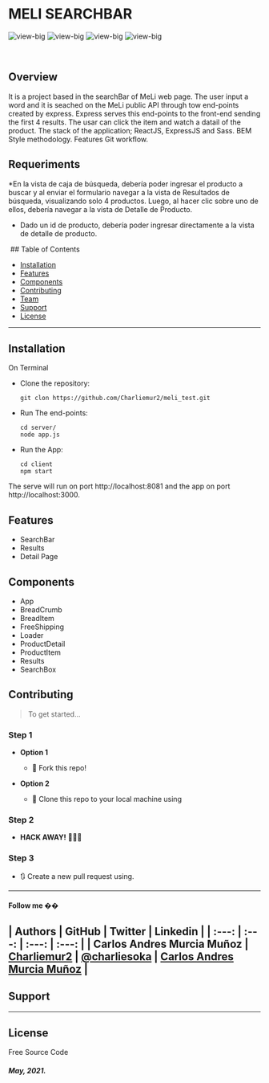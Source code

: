 #  MELI SEARCHBAR
<img src="./client/public/readme-img/view-big.png" alt="view-big"/>
<img src="./client/public/readme-img/view-small.png" alt="view-big"/>
<img src="./client/public/readme-img/detail-small.png" alt="view-big"/>
<img src="./client/public/readme-img/detail.big.png" alt="view-big"/>

​
## Overview
It is a project based in the searchBar of MeLi web page.
The user input a word and it is seached on the MeLi public API through tow end-points created by express. Express serves this end-points to the front-end sending the first 4 results.
The usar can click the item and watch a datail of the product.
The stack of the application; ReactJS, ExpressJS and Sass. BEM Style methodology. Features Git workflow.
​
​
## Requeriments

*En la vista de caja de búsqueda, debería poder ingresar el producto a buscar y al enviar el formulario navegar a
la vista de Resultados de búsqueda, visualizando solo 4 productos. Luego, al hacer clic sobre uno de ellos, debería navegar a la vista de Detalle de Producto.
* Dado un id de producto, debería poder ingresar directamente a la vista de detalle de producto.

​
​## Table of Contents

- [Installation](#installation)
- [Features](#features)
- [Components](#components)
- [Contributing](#contributing)
- [Team](#team)
- [Support](#support)
- [License](#license)


---

## Installation

On Terminal
* Clone the repository:
  ```
  git clon https://github.com/Charliemur2/meli_test.git
  ```
* Run The end-points:
  ```
  cd server/
  node app.js
  ```
* Run the App:
  ```
  cd client
  npm start
  ```
The serve will run on port http://localhost:8081 and the app on port http://localhost:3000.

## Features
* SearchBar
* Results
* Detail Page

## Components
* App
* BreadCrumb
* BreadItem
* FreeShipping
* Loader
* ProductDetail
* ProductItem
* Results
* SearchBox

## Contributing

> To get started...

### Step 1

- **Option 1**
    - 🍴 Fork this repo!

- **Option 2**
    - 👯 Clone this repo to your local machine using 

### Step 2

- **HACK AWAY!** 🔨🔨🔨

### Step 3

- 🔃 Create a new pull request using. 
---

#### Follow me ��
​
| Authors | GitHub | Twitter | Linkedin |
| :---: | :---: | :---: | :---: |
| Carlos Andres Murcia Muñoz | [Charliemur2](https://github.com/Charliemur2) | [@charliesoka](https://twitter.com/charliesoka?lang=es) | [Carlos Andres Murcia Muñoz](https://www.linkedin.com/in/carlos-andres-murcia-munoz/) |
---

## Support

---

## License

Free Source Code

##### May, 2021.
